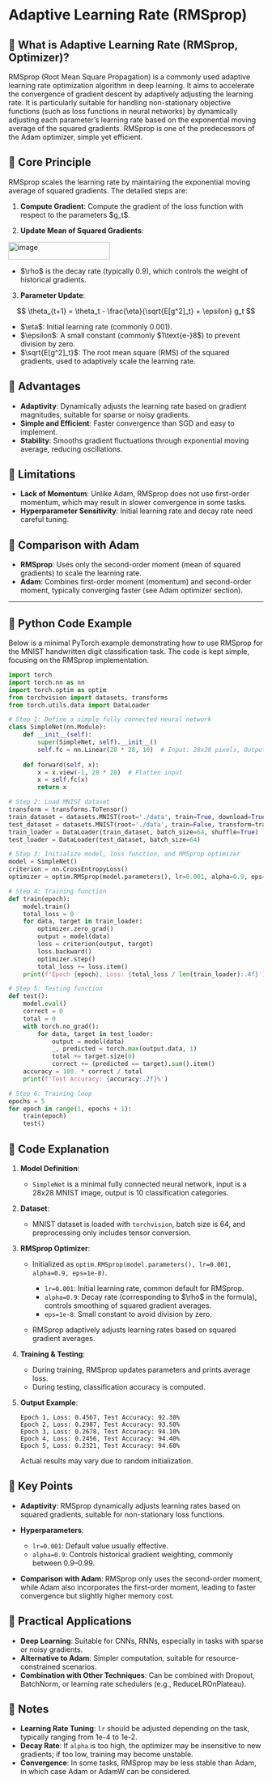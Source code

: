 # Adaptive Learning Rate (RMSprop)

## 📖 What is Adaptive Learning Rate (RMSprop, Optimizer)?

RMSprop (Root Mean Square Propagation) is a commonly used adaptive learning rate optimization algorithm in deep learning. It aims to accelerate the convergence of gradient descent by adaptively adjusting the learning rate. It is particularly suitable for handling non-stationary objective functions (such as loss functions in neural networks) by dynamically adjusting each parameter’s learning rate based on the exponential moving average of the squared gradients. RMSprop is one of the predecessors of the Adam optimizer, simple yet efficient.

## 📖 Core Principle

RMSprop scales the learning rate by maintaining the exponential moving average of squared gradients. The detailed steps are:

1. **Compute Gradient**: Compute the gradient of the loss function with respect to the parameters \$g\_t\$.

2. **Update Mean of Squared Gradients**:

<img width="200" height="35" alt="image" src="https://github.com/user-attachments/assets/28de9382-ff6b-4837-9e47-6cd6199a3e2b" />  

* \$\rho\$ is the decay rate (typically 0.9), which controls the weight of historical gradients.

3. **Parameter Update**:

$$
\theta_{t+1} = \theta_t - \frac{\eta}{\sqrt{E[g^2]_t} + \epsilon} g_t
$$

* \$\eta\$: Initial learning rate (commonly 0.001).
* \$\epsilon\$: A small constant (commonly \$1\text{e-}8\$) to prevent division by zero.
* \$\sqrt{E\[g^2]\_t}\$: The root mean square (RMS) of the squared gradients, used to adaptively scale the learning rate.



## 📖 Advantages

* **Adaptivity**: Dynamically adjusts the learning rate based on gradient magnitudes, suitable for sparse or noisy gradients.
* **Simple and Efficient**: Faster convergence than SGD and easy to implement.
* **Stability**: Smooths gradient fluctuations through exponential moving average, reducing oscillations.

## 📖 Limitations

* **Lack of Momentum**: Unlike Adam, RMSprop does not use first-order momentum, which may result in slower convergence in some tasks.
* **Hyperparameter Sensitivity**: Initial learning rate and decay rate need careful tuning.

## 📖 Comparison with Adam

* **RMSprop**: Uses only the second-order moment (mean of squared gradients) to scale the learning rate.
* **Adam**: Combines first-order moment (momentum) and second-order moment, typically converging faster (see Adam optimizer section).

---

## 📖 Python Code Example

Below is a minimal PyTorch example demonstrating how to use RMSprop for the MNIST handwritten digit classification task. The code is kept simple, focusing on the RMSprop implementation.

```python
import torch
import torch.nn as nn
import torch.optim as optim
from torchvision import datasets, transforms
from torch.utils.data import DataLoader

# Step 1: Define a simple fully connected neural network
class SimpleNet(nn.Module):
    def __init__(self):
        super(SimpleNet, self).__init__()
        self.fc = nn.Linear(28 * 28, 10)  # Input: 28x28 pixels, Output: 10 classes
    
    def forward(self, x):
        x = x.view(-1, 28 * 28)  # Flatten input
        x = self.fc(x)
        return x

# Step 2: Load MNIST dataset
transform = transforms.ToTensor()
train_dataset = datasets.MNIST(root='./data', train=True, download=True, transform=transform)
test_dataset = datasets.MNIST(root='./data', train=False, transform=transform)
train_loader = DataLoader(train_dataset, batch_size=64, shuffle=True)
test_loader = DataLoader(test_dataset, batch_size=64)

# Step 3: Initialize model, loss function, and RMSprop optimizer
model = SimpleNet()
criterion = nn.CrossEntropyLoss()
optimizer = optim.RMSprop(model.parameters(), lr=0.001, alpha=0.9, eps=1e-8)

# Step 4: Training function
def train(epoch):
    model.train()
    total_loss = 0
    for data, target in train_loader:
        optimizer.zero_grad()
        output = model(data)
        loss = criterion(output, target)
        loss.backward()
        optimizer.step()
        total_loss += loss.item()
    print(f'Epoch {epoch}, Loss: {total_loss / len(train_loader):.4f}')

# Step 5: Testing function
def test():
    model.eval()
    correct = 0
    total = 0
    with torch.no_grad():
        for data, target in test_loader:
            output = model(data)
            _, predicted = torch.max(output.data, 1)
            total += target.size(0)
            correct += (predicted == target).sum().item()
    accuracy = 100. * correct / total
    print(f'Test Accuracy: {accuracy:.2f}%')

# Step 6: Training loop
epochs = 5
for epoch in range(1, epochs + 1):
    train(epoch)
    test()
```



## 📖 Code Explanation

1. **Model Definition**:

   * `SimpleNet` is a minimal fully connected neural network, input is a 28x28 MNIST image, output is 10 classification categories.

2. **Dataset**:

   * MNIST dataset is loaded with `torchvision`, batch size is 64, and preprocessing only includes tensor conversion.

3. **RMSprop Optimizer**:

   * Initialized as `optim.RMSprop(model.parameters(), lr=0.001, alpha=0.9, eps=1e-8)`.

     * `lr=0.001`: Initial learning rate, common default for RMSprop.
     * `alpha=0.9`: Decay rate (corresponding to \$\rho\$ in the formula), controls smoothing of squared gradient averages.
     * `eps=1e-8`: Small constant to avoid division by zero.
   * RMSprop adaptively adjusts learning rates based on squared gradient averages.

4. **Training & Testing**:

   * During training, RMSprop updates parameters and prints average loss.
   * During testing, classification accuracy is computed.

5. **Output Example**:

   ```
   Epoch 1, Loss: 0.4567, Test Accuracy: 92.30%
   Epoch 2, Loss: 0.2987, Test Accuracy: 93.50%
   Epoch 3, Loss: 0.2678, Test Accuracy: 94.10%
   Epoch 4, Loss: 0.2456, Test Accuracy: 94.40%
   Epoch 5, Loss: 0.2321, Test Accuracy: 94.60%
   ```

   Actual results may vary due to random initialization.



## 📖 Key Points

* **Adaptivity**: RMSprop dynamically adjusts learning rates based on squared gradients, suitable for non-stationary loss functions.
* **Hyperparameters**:

  * `lr=0.001`: Default value usually effective.
  * `alpha=0.9`: Controls historical gradient weighting, commonly between 0.9–0.99.
* **Comparison with Adam**: RMSprop only uses the second-order moment, while Adam also incorporates the first-order moment, leading to faster convergence but slightly higher memory cost.



## 📖 Practical Applications

* **Deep Learning**: Suitable for CNNs, RNNs, especially in tasks with sparse or noisy gradients.
* **Alternative to Adam**: Simpler computation, suitable for resource-constrained scenarios.
* **Combination with Other Techniques**: Can be combined with Dropout, BatchNorm, or learning rate schedulers (e.g., ReduceLROnPlateau).

## 📖 Notes

* **Learning Rate Tuning**: `lr` should be adjusted depending on the task, typically ranging from 1e-4 to 1e-2.
* **Decay Rate**: If `alpha` is too high, the optimizer may be insensitive to new gradients; if too low, training may become unstable.
* **Convergence**: In some tasks, RMSprop may be less stable than Adam, in which case Adam or AdamW can be considered.


